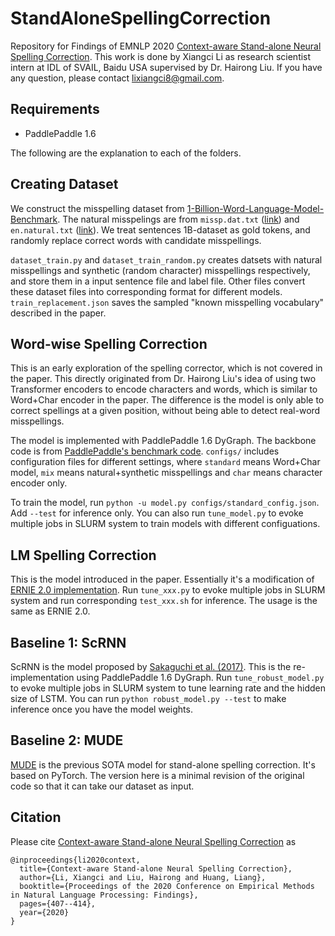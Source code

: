 # StandAloneSpellingCorrection
Repository for Findings of EMNLP 2020 [Context-aware Stand-alone Neural Spelling Correction](https://www.aclweb.org/anthology/2020.findings-emnlp.37/). This work is done by Xiangci Li as research scientist intern at IDL of SVAIL, Baidu USA supervised by Dr. Hairong Liu. If you have any question, please contact lixiangci8@gmail.com.

## Requirements
* PaddlePaddle 1.6

The following are the explanation to each of the folders.

## Creating Dataset
We construct the misspelling dataset from [1-Billion-Word-Language-Model-Benchmark](https://github.com/ciprian-chelba/1-billion-word-language-modeling-benchmark). The natural misspelings are from `missp.dat.txt` ([link](https://www.dcs.bbk.ac.uk/~roger/corpora.html)) and `en.natural.txt` ([link](https://github.com/ybisk/charNMT-noise)). We treat sentences 1B-dataset as gold tokens, and randomly replace correct words with candidate misspellings. 

`dataset_train.py` and `dataset_train_random.py` creates datsets with natural misspellings and synthetic (random character) misspellings respectively, and store them in a input sentence file and label file. Other files convert these dataset files into corresponding format for different models. `train_replacement.json` saves the sampled "known misspelling vocabulary" described in the paper.

## Word-wise Spelling Correction
This is an early exploration of the spelling corrector, which is not covered in the paper. This directly originated from Dr. Hairong Liu's idea of using two Transformer encoders to encode characters and words, which is similar to Word+Char encoder in the paper. The difference is the model is only able to correct spellings at a given position, without being able to detect real-word misspellings.

The model is implemented with PaddlePaddle 1.6 DyGraph. The backbone code is from [PaddlePaddle's benchmark code](https://github.com/PaddlePaddle/benchmark/blob/master/dygraph/transformer/train.py). `configs/` includes configuration files for different settings, where `standard` means Word+Char model, `mix` means natural+synthetic misspellings and `char` means character encoder only.

To train the model, run `python -u model.py configs/standard_config.json`. Add `--test` for inference only. You can also run `tune_model.py` to evoke multiple jobs in SLURM system to train models with different configuations.

## LM Spelling Correction
This is the model introduced in the paper. Essentially it's a modification of [ERNIE 2.0 implementation](https://github.com/PaddlePaddle/ERNIE/tree/develop/ernie). Run `tune_xxx.py` to evoke multiple jobs in SLURM system and run corresponding `test_xxx.sh` for inference. The usage is the same as ERNIE 2.0.

## Baseline 1: ScRNN
ScRNN is the model proposed by [Sakaguchi et al. (2017)](https://github.com/keisks/robsut-wrod-reocginiton). This is the re-implementation using PaddlePaddle 1.6 DyGraph. Run `tune_robust_model.py` to evoke multiple jobs in SLURM system to tune learning rate and the hidden size of LSTM. You can run `python robust_model.py --test` to make inference once you have the model weights.

## Baseline 2: MUDE
[MUDE](https://github.com/zw-s-github/MUDE) is the previous SOTA model for stand-alone spelling correction. It's based on PyTorch. The version here is a minimal revision of the original code so that it can take our dataset as input.


## Citation
Please cite [Context-aware Stand-alone Neural Spelling Correction](https://www.aclweb.org/anthology/2020.findings-emnlp.37/) as
```
@inproceedings{li2020context,
  title={Context-aware Stand-alone Neural Spelling Correction},
  author={Li, Xiangci and Liu, Hairong and Huang, Liang},
  booktitle={Proceedings of the 2020 Conference on Empirical Methods in Natural Language Processing: Findings},
  pages={407--414},
  year={2020}
}
```
